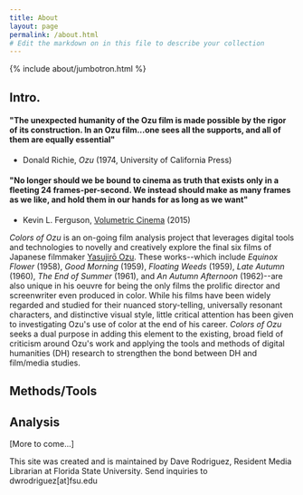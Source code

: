 ```yaml
---
title: About
layout: page
permalink: /about.html
# Edit the markdown on in this file to describe your collection
---
```


{% include about/jumbotron.html %}

## Intro.

#### "The unexpected humanity of the Ozu film is made possible by the rigor of its construction. In an Ozu film...one sees all the supports, and all of them are equally essential"
- Donald Richie, _Ozu_ (1974, University of California Press)

#### "No longer should we be bound to cinema as truth that exists only in a fleeting 24 frames-per-second. We instead should make as many frames as we like, and hold them in our hands for as long as we want"
- Kevin L. Ferguson, [Volumetric Cinema](http://mediacommons.org/intransition/2015/03/10/volumetric-cinema) (2015)

_Colors of Ozu_ is an on-going film analysis project that leverages digital tools and technologies to novelly and creatively explore the final six films of Japanese filmmaker [Yasujirō Ozu](https://en.wikipedia.org/wiki/Yasujir%C5%8D_Ozu). These works--which include _Equinox Flower_ (1958), _Good Morning_ (1959), _Floating Weeds_ (1959), _Late Autumn_ (1960), _The End of Summer_ (1961), and _An Autumn Afternoon_ (1962)--are also unique in his oeuvre for being the only films the prolific director and screenwriter even produced in color. While his films have been widely regarded and studied for their nuanced story-telling, universally resonant characters, and distinctive visual style, little critical attention has been given to investigating Ozu's use of color at the end of his career. _Colors of Ozu_ seeks a dual purpose in adding this element to the existing, broad field of criticism around Ozu's work and applying the tools and methods of digital humanities (DH) research to strengthen the bond between DH and film/media studies.

## Methods/Tools

## Analysis   

[More to come...]

This site was created and is maintained by Dave Rodriguez, Resident Media Librarian at Florida State University. Send inquiries to dwrodriguez[at]fsu.edu
